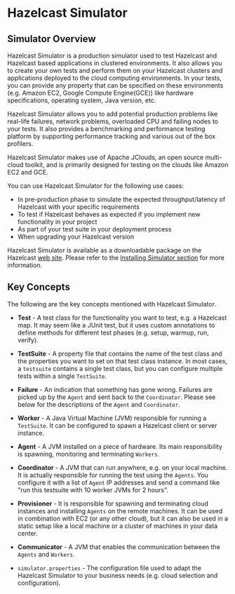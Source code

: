 
# Hazelcast Simulator

## Simulator Overview

Hazelcast Simulator is a production simulator used to test Hazelcast and Hazelcast based applications in clustered environments. It also allows you to create your own tests and perform them on your Hazelcast clusters and applications deployed to the cloud computing environments. In your tests, you can provide any property that can be specified on these environments (e.g. Amazon EC2, Google Compute Engine(GCE)) like hardware specifications, operating system, Java version, etc.

Hazelcast Simulator allows you to add potential production problems like real-life failures, network problems, overloaded CPU and failing nodes to your tests. It also provides a benchmarking and performance testing platform by supporting performance tracking and various out of the box profilers.

Hazelcast Simulator makes use of Apache JClouds, an open source multi-cloud toolkit, and is primarily designed for testing on the clouds like Amazon EC2 and GCE.

You can use Hazelcast Simulator for the following use cases:

- In pre-production phase to simulate the expected throughput/latency of Hazelcast with your specific requirements
- To test if Hazelcast behaves as expected if you implement new functionality in your project 
- As part of your test suite in your deployment process
- When upgrading your Hazelcast version

Hazelcast Simulator is available as a downloadable package on the Hazelcast [web site](http://www.hazelcast.org/download). Please refer to the [Installing Simulator section](#installing-simulator) for more information.


## Key Concepts

The following are the key concepts mentioned with Hazelcast Simulator.

- **Test** -  A test class for the functionality you want to test, e.g. a Hazelcast map. It may seem like a JUnit test, but it uses custom annotations to define methods for different test phases (e.g. setup, warmup, run, verify).

- **TestSuite** -  A property file that contains the name of the test class and the properties you want to set on that test class instance. In most cases, a `testsuite` contains a single test class, but you can configure multiple tests within a single `TestSuite`.

- **Failure** -  An indication that something has gone wrong. Failures are picked up by the `Agent` and sent back to the `Coordinator`. Please see below for the descriptions of the `Agent` and `Coordinator`.

- **Worker** - A Java Virtual Machine (JVM) responsible for running a `TestSuite`. It can be configured to spawn a Hazelcast client or server instance.

- **Agent** - A JVM installed on a piece of hardware. Its main responsibility is spawning, monitoring and terminating `Workers`.

- **Coordinator** -  A JVM that can run anywhere, e.g. on your local machine. It is actually responsible for running the test using the `Agents`. You configure it with a list of `Agent` IP addresses and send a command like "run this testsuite with 10 worker JVMs for 2 hours".

- **Provisioner** -  It is responsible for spawning and terminating cloud instances and installing `Agents` on the remote machines. It can be used in combination with EC2 (or any other cloud), but it can also be used in a static setup like a local machine or a cluster of machines in your data center.

- **Communicator** -  A JVM that enables the communication between the `Agents` and `Workers`.

- `simulator.properties` - The configuration file used to adapt the Hazelcast Simulator to your business needs (e.g. cloud selection and configuration).
